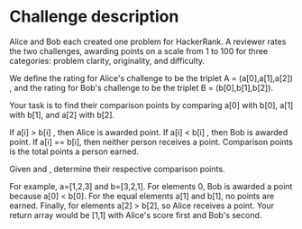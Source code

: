 # Challenge description

Alice and Bob each created one problem for HackerRank. A reviewer rates the two 
challenges, awarding points on a scale from 1 to 100 for three categories: problem
clarity, originality, and difficulty.

We define the rating for Alice's challenge to be the triplet A = (a[0],a[1],a[2]) ,
and the rating for Bob's challenge to be the triplet B = (b[0],b[1],b[2]).

Your task is to find their comparison points by comparing a[0] with b[0],
a[1] with b[1], and a[2] with b[2].

If a[i] > b[i] , then Alice is awarded  point.
If a[i] < b[i] , then Bob is awarded  point.
If a[i] == b[i], then neither person receives a point.
Comparison points is the total points a person earned.

Given  and , determine their respective comparison points.

For example, a=[1,2,3]  and b=[3,2,1]. For elements 0, Bob is awarded a point because
a[0] < b[0].
For the equal elements  a[1] and b[1], no points are earned. Finally, for elements
a[2] > b[2],
so Alice receives a point. Your return array would be [1,1] with Alice's score first
and Bob's second.
